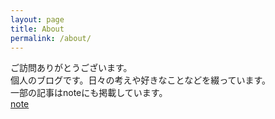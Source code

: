 ```yaml
---
layout: page
title: About
permalink: /about/
---
```


ご訪問ありがとうございます。\
個人のブログです。日々の考えや好きなことなどを綴っています。\
一部の記事はnoteにも掲載しています。\
[note](https://note.com/chic_azalea7788)

